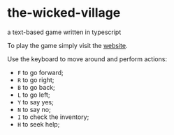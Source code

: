 # the-wicked-village

a text-based game written in typescript

To play the game simply visit the [website](https://ctrlmaniac.github.io/the-wicked-village/).

Use the keyboard to move around and perform actions:

- `F` to go forward;
- `R` to go right;
- `B` to go back;
- `L` to go left;
- `Y` to say yes;
- `N` to say no;
- `I` to check the inventory;
- `H` to seek help;
